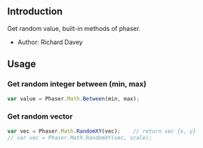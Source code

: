 ## Introduction

Get random value, built-in methods of phaser.

- Author: Richard Davey

## Usage

### Get random integer between (min, max)

```javascript
var value = Phaser.Math.Between(min, max);
```

### Get random vector

```javascript
var vec = Phaser.Math.RandomXY(vec);    // return vec {x, y}
// var vec = Phaser.Math.RandomXY(vec, scale);
```